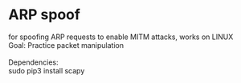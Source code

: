 # ARP spoof
for spoofing ARP requests to enable MITM attacks, works on LINUX\
Goal: Practice packet manipulation\
\
Dependencies:\
sudo pip3 install scapy
